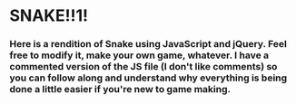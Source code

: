 # SNAKE!!1!

### Here is a rendition of Snake using JavaScript and jQuery.  Feel free to modify it, make your own game, whatever.  I have a commented version of the JS file (I don't like comments) so you can follow along and understand why everything is being done a little easier if you're new to game making.
